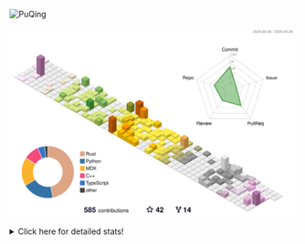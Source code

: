 ![PuQing](https://user-images.githubusercontent.com/27223114/171565019-9a56fae6-b08b-421f-99db-7e830da42371.png)

![](./profile-3d-contrib/profile-season-animate.svg)

<details>
<summary>Click here for detailed stats!</summary>

<!--START_SECTION:waka-->
![Lines of code](https://img.shields.io/badge/From%20Hello%20World%20I%27ve%20Written-2.0%20million%20lines%20of%20code-blue)

**🐱 My GitHub Data** 

> 📦 441.7 kB Used in GitHub's Storage 
 > 
> 🏆 168 Contributions in the Year 2025
 > 
> 🚫 Not Opted to Hire
 > 
> 📜 47 Public Repositories 
 > 
> 🔑 33 Private Repositories 
 > 
**I'm an Early 🐤** 

```text
🌞 Morning                753 commits         ██░░░░░░░░░░░░░░░░░░░░░░░   09.01 % 
🌆 Daytime                3553 commits        ███████████░░░░░░░░░░░░░░   42.50 % 
🌃 Evening                1893 commits        ██████░░░░░░░░░░░░░░░░░░░   22.64 % 
🌙 Night                  2161 commits        ██████░░░░░░░░░░░░░░░░░░░   25.85 % 
```


📊 **This Week I Spent My Time On** 

```text
💬 Programming Languages: 
Other                    16 hrs 32 mins      █████████░░░░░░░░░░░░░░░░   35.48 % 
Python                   12 hrs 32 mins      ███████░░░░░░░░░░░░░░░░░░   26.91 % 
CLI                      3 hrs 24 mins       ██░░░░░░░░░░░░░░░░░░░░░░░   07.30 % 
C++                      1 hr 28 mins        █░░░░░░░░░░░░░░░░░░░░░░░░   03.16 % 
GitHubing                1 hr 26 mins        █░░░░░░░░░░░░░░░░░░░░░░░░   03.09 % 

🔥 Editors: 
VS Code                  20 hrs              ███████████░░░░░░░░░░░░░░   42.92 % 
Arc                      14 hrs 28 mins      ████████░░░░░░░░░░░░░░░░░   31.07 % 
Ghostty                  6 hrs 32 mins       ████░░░░░░░░░░░░░░░░░░░░░   14.02 % 
MicrosoftPowerPoint      1 hr 57 mins        █░░░░░░░░░░░░░░░░░░░░░░░░   04.22 % 
Telegram                 1 hr 25 mins        █░░░░░░░░░░░░░░░░░░░░░░░░   03.05 % 

💻 Operating System: 
Mac                      26 hrs 39 mins      ██████████████░░░░░░░░░░░   57.18 % 
WSL                      15 hrs 19 mins      ████████░░░░░░░░░░░░░░░░░   32.89 % 
Linux                    4 hrs 37 mins       ██░░░░░░░░░░░░░░░░░░░░░░░   09.93 % 
```


<!--END_SECTION:waka-->
</details>
